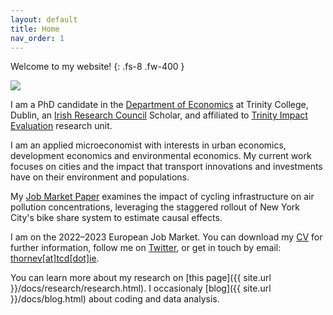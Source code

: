 ```yaml
---
layout: default
title: Home
nav_order: 1
---
```


Welcome to my website!
{: .fs-8 .fw-400 }

<div class="responsive">
    <img src="../assets/img/portrait_edited_ap_smaller2.jpg">
</div>

I am a PhD candidate in the [Department of Economics](https://www.tcd.ie/Economics/) at Trinity College, Dublin, an [Irish Research Council](https://research.ie/) Scholar, and affiliated to [Trinity Impact Evaluation](https://www.tcd.ie/time/) research unit.

I am an applied microeconomist with interests in urban economics, development economics and environmental economics. My current work focuses on cities and the impact that transport innovations and investments have on their environment and populations. 

My [Job Market Paper](assets/doc/thorne-jmp_cycling-cleaner_latest.pdf) examines the impact of cycling infrastructure on air pollution concentrations, leveraging the staggered rollout of New York City's bike share system to estimate causal effects. 

I am on the 2022–2023 European Job Market. You can download my [CV](/assets/doc/thorne-cv.pdf) for further information, follow me on [Twitter](https://twitter.com/vincent_thorne), or get in touch by email: [thornev\[at\]tcd\[dot\]ie](mailto:thornev[at]tcd[dot]ie).

You can learn more about my research on [this page]({{ site.url }}/docs/research/research.html). I occasionaly [blog]({{ site.url }}/docs/blog.html) about coding and data analysis.

